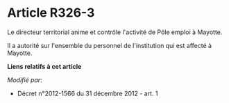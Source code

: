 # Article R326-3

Le directeur territorial anime et contrôle l'activité de Pôle emploi à Mayotte. 

Il a autorité sur l'ensemble du personnel de l'institution qui est affecté à Mayotte.

**Liens relatifs à cet article**

_Modifié par_:

  - Décret n°2012-1566 du 31 décembre 2012 - art. 1
